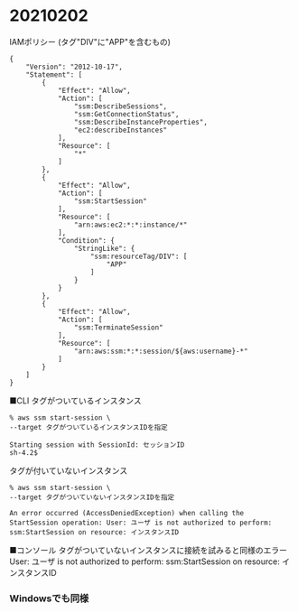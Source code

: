 # 20210202

IAMポリシー
(タグ"DIV"に"APP"を含むもの)
```
{
    "Version": "2012-10-17",
    "Statement": [
        {
            "Effect": "Allow",
            "Action": [
                "ssm:DescribeSessions",
                "ssm:GetConnectionStatus",
                "ssm:DescribeInstanceProperties",
                "ec2:describeInstances"
            ],
            "Resource": [
                "*"
            ]
        },
        {
            "Effect": "Allow",
            "Action": [
                "ssm:StartSession"
            ],
            "Resource": [
                "arn:aws:ec2:*:*:instance/*"
            ],
            "Condition": {
                "StringLike": {
                    "ssm:resourceTag/DIV": [
                        "APP"
                    ]
                }
            }
        },
        {
            "Effect": "Allow",
            "Action": [
                "ssm:TerminateSession"
            ],
            "Resource": [
                "arn:aws:ssm:*:*:session/${aws:username}-*"
            ]
        }
    ]
}
```


■CLI
タグがついているインスタンス
```
% aws ssm start-session \
--target タグがついているインスタンスIDを指定

Starting session with SessionId: セッションID
sh-4.2$
```

タグが付いていないインスタンス
```
% aws ssm start-session \
--target タグがついていないインスタンスIDを指定

An error occurred (AccessDeniedException) when calling the StartSession operation: User: ユーザ is not authorized to perform: ssm:StartSession on resource: インスタンスID
```

■コンソール
タグがついていないインスタンスに接続を試みると同様のエラー
User: ユーザ is not authorized to perform: ssm:StartSession on resource: インスタンスID

### Windowsでも同様
